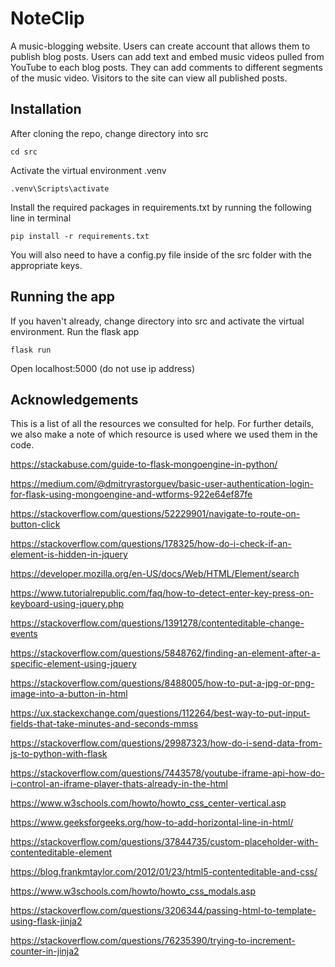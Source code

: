 # NoteClip

A music-blogging website. Users can create account that allows them to publish blog posts. Users can add text and embed music videos pulled from YouTube to each blog posts. They can add comments to different segments of the music video. Visitors to the site can view all published posts.

## Installation
After cloning the repo, change directory into src
```
cd src
```

Activate the virtual environment .venv
```
.venv\Scripts\activate
```

Install the required packages in requirements.txt by running the following line in terminal
```
pip install -r requirements.txt
```

You will also need to have a config.py file inside of the src folder with the appropriate keys.  

## Running the app
If you haven't already, change directory into src and activate the virtual environment.
Run the flask app
```
flask run
```

Open localhost:5000 (do not use ip address)

## Acknowledgements
This is a list of all the resources we consulted for help. For further details, we also make a note of which resource is used where we used them in the code.

https://stackabuse.com/guide-to-flask-mongoengine-in-python/

https://medium.com/@dmitryrastorguev/basic-user-authentication-login-for-flask-using-mongoengine-and-wtforms-922e64ef87fe

https://stackoverflow.com/questions/52229901/navigate-to-route-on-button-click 

https://stackoverflow.com/questions/178325/how-do-i-check-if-an-element-is-hidden-in-jquery 

https://developer.mozilla.org/en-US/docs/Web/HTML/Element/search 

https://www.tutorialrepublic.com/faq/how-to-detect-enter-key-press-on-keyboard-using-jquery.php

https://stackoverflow.com/questions/1391278/contenteditable-change-events

https://stackoverflow.com/questions/5848762/finding-an-element-after-a-specific-element-using-jquery

https://stackoverflow.com/questions/8488005/how-to-put-a-jpg-or-png-image-into-a-button-in-html

https://ux.stackexchange.com/questions/112264/best-way-to-put-input-fields-that-take-minutes-and-seconds-mmss

https://stackoverflow.com/questions/29987323/how-do-i-send-data-from-js-to-python-with-flask  

https://stackoverflow.com/questions/7443578/youtube-iframe-api-how-do-i-control-an-iframe-player-thats-already-in-the-html

https://www.w3schools.com/howto/howto_css_center-vertical.asp 

https://www.geeksforgeeks.org/how-to-add-horizontal-line-in-html/

https://stackoverflow.com/questions/37844735/custom-placeholder-with-contenteditable-element 

https://blog.frankmtaylor.com/2012/01/23/html5-contenteditable-and-css/

https://www.w3schools.com/howto/howto_css_modals.asp

https://stackoverflow.com/questions/3206344/passing-html-to-template-using-flask-jinja2

https://stackoverflow.com/questions/76235390/trying-to-increment-counter-in-jinja2